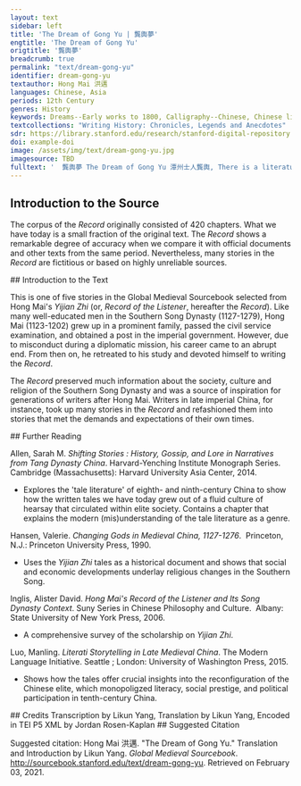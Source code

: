 ```yaml
---
layout: text
sidebar: left
title: 'The Dream of Gong Yu | 龔輿夢'
engtitle: 'The Dream of Gong Yu'
origtitle: '龔輿夢'
breadcrumb: true
permalink: "text/dream-gong-yu"
identifier: dream-gong-yu
textauthor: Hong Mai 洪邁
languages: Chinese, Asia
periods: 12th Century
genres: History
keywords: Dreams--Early works to 1800, Calligraphy--Chinese, Chinese literature--Song dynasty--960-1279, China--History--Song dynasty--960-1279--Anecdotes, Chinese literature--Song dynasty--960-1279--History and criticism
textcollections: "Writing History: Chronicles, Legends and Anecdotes"
sdr: https://library.stanford.edu/research/stanford-digital-repository 
doi: example-doi 
image: /assets/img/text/dream-gong-yu.jpg
imagesource: TBD 
fulltext: '  龔輿夢 The Dream of Gong Yu 潭州士人龔輿, There is a literatus from Tanzhou named Gong Yu. 乾道四年冬, In the winter of the fourth year of the Dao Qian reign, 與鄉里六七人偕赴省試. he went with six or seven people from his hometown to participate in the provincial exam. 過宜春, When they passed Yi Chun, 謁仰山廟祈夢. they paid their respects to the Yangshan Monastery and prayed for dreams. 輿夢至官府, 見柱上掲紙一片, Gong Yu dreamt that he went into the government building and saw a piece of paper on the pillar of the building. 書[龔輿不得]四字, On the paper were the four characters: “Gong Yu Bu De” Meaning, “Gong Yu will not get it” were written. 而[不]字上下稍不聨接. But the upper part and the lower part of the character “Ge” were not connected. 既覺, 殊不樂, 自意必下第. When Gong Yu woke up, he was quite unhappy and thought he would fail the exam. 及春榜至, 輿中選, 餘人盡黜, When the results came out in the spring, Gong Yu was selected and the rest of his group were rejected. 始以語人, 謂夢不驗. Gong Yu began to tell people [what had happened], saying that the dream was not accurate. 好事者曰: “不字斷續如此, 乃一个也. 神言龔輿一个得耳, 豈不昭然?” His acquaintances said: “When the character ‘Ge’ is disconnected like that, it should be read as two characters ‘Yi Ge.’ The deity was saying that only Gong Yu himself could do it, isn’t that obvious?” '
---
```

## Introduction to the Source 
<p>The corpus of the <em>Record</em> originally consisted of 420 chapters. What we have today is a small fraction of the original text. The <em>Record</em> shows a remarkable degree of accuracy when we compare it with official documents and other texts from the same period. Nevertheless, many stories in the <em>Record</em> are fictitious or based on highly unreliable sources.</p>
## Introduction to the Text 
<p>This is one of five stories in the Global Medieval Sourcebook selected from Hong Mai's <em>Yijian Zhi</em> (or, <em>Record of the Listener</em>, hereafter the <em>Record</em>). Like many well-educated men in the Southern Song Dynasty (1127-1279), Hong Mai (1123-1202) grew up in a prominent family, passed the civil service examination, and obtained a post in the imperial government. However, due to misconduct during a diplomatic mission, his career came to an abrupt end. From then on, he retreated to his study and devoted himself to writing the <em>Record</em>.</p> <p>The <em>Record</em> preserved much information about the society, culture and religion of the Southern Song Dynasty and was a source of inspiration for generations of writers after Hong Mai. Writers in late imperial China, for instance, took up many stories in the <em>Record</em> and refashioned them into stories that met the demands and expectations of their own times.</p>
## Further Reading 
<p>Allen, Sarah M. <em>Shifting Stories : History, Gossip, and Lore in Narratives from Tang Dynasty China</em>. Harvard-Yenching Institute Monograph Series.  Cambridge (Massachusetts): Harvard University Asia Center, 2014.</p> <ul> <li>Explores the 'tale literature' of eighth- and ninth-century China to show how the written tales we have today grew out of a fluid culture of hearsay that circulated within elite society. Contains a chapter that explains the modern (mis)understanding of the tale literature as a genre.</li> </ul> <p>Hansen, Valerie. <em>Changing Gods in Medieval China, 1127-1276</em>.  Princeton, N.J.: Princeton University Press, 1990.</p> <ul> <li>Uses the <em>Yijian Zhi</em> tales as a historical document and shows that social and economic developments underlay religious changes in the Southern Song.</li> </ul> <p>Inglis, Alister David. <em>Hong Mai's Record of the Listener and Its Song Dynasty Context</em>. Suny Series in Chinese Philosophy and Culture.  Albany: State University of New York Press, 2006.</p> <ul> <li>A comprehensive survey of the scholarship on <em>Yijian Zhi</em>. </li> </ul> <p>Luo, Manling. <em>Literati Storytelling in Late Medieval China</em>. The Modern Language Initiative. Seattle ; London: University of Washington Press, 2015.</p> <ul> <li>Shows how the tales offer crucial insights into the reconfiguration of the Chinese elite, which monopoligzed literacy, social prestige, and political participation in tenth-century China.</li> </ul>
## Credits
Transcription by Likun Yang, 
Translation by Likun Yang, 
Encoded in TEI P5 XML by Jordan Rosen-Kaplan
## Suggested Citation
<p>Suggested citation: Hong Mai 洪邁.  "The Dream of Gong Yu." Translation and Introduction by Likun Yang. <em>Global Medieval Sourcebook</em>. <a href="http://sourcebook.stanford.edu/text/dream-gong-yu">http://sourcebook.stanford.edu/text/dream-gong-yu</a>. Retrieved on February 03, 2021.</p>